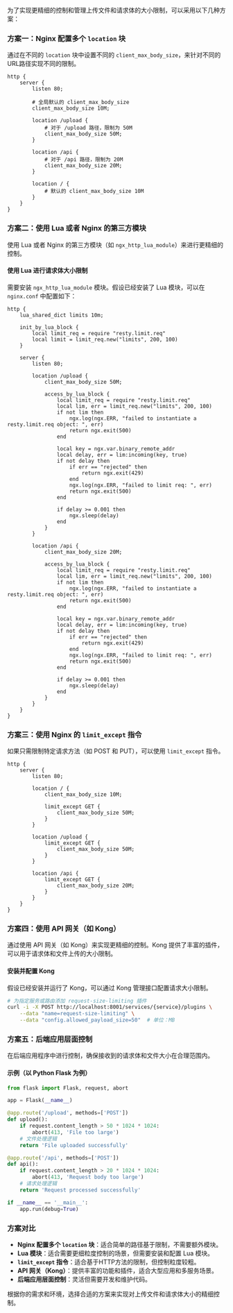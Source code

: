 为了实现更精细的控制和管理上传文件和请求体的大小限制，可以采用以下几种方案：

### 方案一：Nginx 配置多个 `location` 块

通过在不同的 `location` 块中设置不同的 `client_max_body_size`，来针对不同的URL路径实现不同的限制。

```nginx
http {
    server {
        listen 80;

        # 全局默认的 client_max_body_size
        client_max_body_size 10M;

        location /upload {
            # 对于 /upload 路径，限制为 50M
            client_max_body_size 50M;
        }

        location /api {
            # 对于 /api 路径，限制为 20M
            client_max_body_size 20M;
        }

        location / {
            # 默认的 client_max_body_size 10M
        }
    }
}
```

### 方案二：使用 Lua 或者 Nginx 的第三方模块

使用 Lua 或者 Nginx 的第三方模块（如 `ngx_http_lua_module`）来进行更精细的控制。

#### 使用 Lua 进行请求体大小限制

需要安装 `ngx_http_lua_module` 模块。假设已经安装了 Lua 模块，可以在 `nginx.conf` 中配置如下：

```nginx
http {
    lua_shared_dict limits 10m;

    init_by_lua_block {
        local limit_req = require "resty.limit.req"
        local limit = limit_req.new("limits", 200, 100)
    }

    server {
        listen 80;

        location /upload {
            client_max_body_size 50M;

            access_by_lua_block {
                local limit_req = require "resty.limit.req"
                local lim, err = limit_req.new("limits", 200, 100)
                if not lim then
                    ngx.log(ngx.ERR, "failed to instantiate a resty.limit.req object: ", err)
                    return ngx.exit(500)
                end

                local key = ngx.var.binary_remote_addr
                local delay, err = lim:incoming(key, true)
                if not delay then
                    if err == "rejected" then
                        return ngx.exit(429)
                    end
                    ngx.log(ngx.ERR, "failed to limit req: ", err)
                    return ngx.exit(500)
                end

                if delay >= 0.001 then
                    ngx.sleep(delay)
                end
            }
        }

        location /api {
            client_max_body_size 20M;

            access_by_lua_block {
                local limit_req = require "resty.limit.req"
                local lim, err = limit_req.new("limits", 200, 100)
                if not lim then
                    ngx.log(ngx.ERR, "failed to instantiate a resty.limit.req object: ", err)
                    return ngx.exit(500)
                end

                local key = ngx.var.binary_remote_addr
                local delay, err = lim:incoming(key, true)
                if not delay then
                    if err == "rejected" then
                        return ngx.exit(429)
                    end
                    ngx.log(ngx.ERR, "failed to limit req: ", err)
                    return ngx.exit(500)
                end

                if delay >= 0.001 then
                    ngx.sleep(delay)
                end
            }
        }
    }
}
```

### 方案三：使用 Nginx 的 `limit_except` 指令

如果只需限制特定请求方法（如 POST 和 PUT），可以使用 `limit_except` 指令。

```nginx
http {
    server {
        listen 80;

        location / {
            client_max_body_size 10M;

            limit_except GET {
                client_max_body_size 50M;
            }
        }

        location /upload {
            limit_except GET {
                client_max_body_size 50M;
            }
        }

        location /api {
            limit_except GET {
                client_max_body_size 20M;
            }
        }
    }
}
```

### 方案四：使用 API 网关（如 Kong）

通过使用 API 网关（如 Kong）来实现更精细的控制。Kong 提供了丰富的插件，可以用于请求体和文件上传的大小限制。

#### 安装并配置 Kong

假设已经安装并运行了 Kong，可以通过 Kong 管理接口配置请求大小限制。

```bash
# 为指定服务或路由添加 request-size-limiting 插件
curl -i -X POST http://localhost:8001/services/{service}/plugins \
    --data "name=request-size-limiting" \
    --data "config.allowed_payload_size=50"  # 单位：MB
```

### 方案五：后端应用层面控制

在后端应用程序中进行控制，确保接收到的请求体和文件大小在合理范围内。

#### 示例（以 Python Flask 为例）

```python
from flask import Flask, request, abort

app = Flask(__name__)

@app.route('/upload', methods=['POST'])
def upload():
    if request.content_length > 50 * 1024 * 1024:
        abort(413, 'File too large')
    # 文件处理逻辑
    return 'File uploaded successfully'

@app.route('/api', methods=['POST'])
def api():
    if request.content_length > 20 * 1024 * 1024:
        abort(413, 'Request body too large')
    # 请求处理逻辑
    return 'Request processed successfully'

if __name__ == '__main__':
    app.run(debug=True)
```

### 方案对比

- **Nginx 配置多个 `location` 块**：适合简单的路径基于限制，不需要额外模块。
- **Lua 模块**：适合需要更细粒度控制的场景，但需要安装和配置 Lua 模块。
- **`limit_except` 指令**：适合基于HTTP方法的限制，但控制粒度较粗。
- **API 网关（Kong）**：提供丰富的功能和插件，适合大型应用和多服务场景。
- **后端应用层面控制**：灵活但需要开发和维护代码。

根据你的需求和环境，选择合适的方案来实现对上传文件和请求体大小的精细控制。